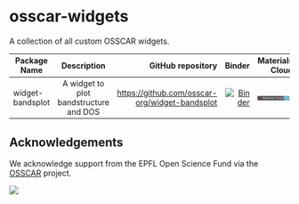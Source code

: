 # osscar-widgets
A collection of all custom OSSCAR widgets.

| Package Name | Description | GitHub repository | Binder | Materials Cloud |
| ------------- |:-------------:| -----:| -----:| -----:|
| widget-bandsplot | A widget to plot bandstructure and DOS | https://github.com/osscar-org/widget-bandsplot | [![Binder](https://mybinder.org/badge_logo.svg)](https://mybinder.org/v2/gh/osscar-org/osscar-widgets/master?labpath=%2Fbandsplot%2Fwidget-bandsplot.ipynb) | [![Materials Cloud Tool osscar-qmcourse](https://raw.githubusercontent.com/materialscloud-org/mcloud-badge/main/badges/img/mcloud_badge_tools.svg)](https://osscar-widgets.materialscloud.io/voila/render/bandsplot/widget-bandsplot.ipynb) | 


## Acknowledgements

We acknowledge support from the EPFL Open Science Fund via the [OSSCAR](http://www.osscar.org) project.

<img src='https://www.osscar.org/_images/logos.png' width='700'>
